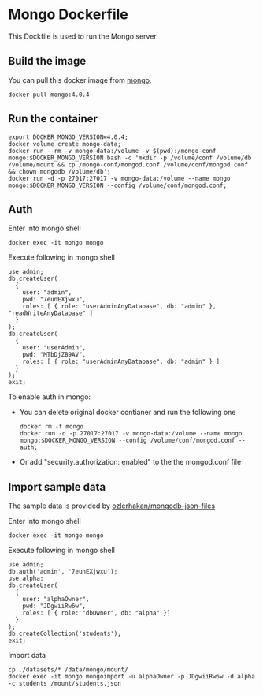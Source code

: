 # Mongo Dockerfile

This Dockfile is used to run the Mongo server.

## Build the image

You can pull this docker image from [mongo](https://hub.docker.com/_/mongo/).

```shell
docker pull mongo:4.0.4
```

## Run the container

```shell
export DOCKER_MONGO_VERSION=4.0.4;
docker volume create mongo-data;
docker run --rm -v mongo-data:/volume -v $(pwd):/mongo-conf mongo:$DOCKER_MONGO_VERSION bash -c 'mkdir -p /volume/conf /volume/db /volume/mount && cp /mongo-conf/mongod.conf /volume/conf/mongod.conf && chown mongodb /volume/db';
docker run -d -p 27017:27017 -v mongo-data:/volume --name mongo mongo:$DOCKER_MONGO_VERSION --config /volume/conf/mongod.conf;
```

## Auth

Enter into mongo shell

```shell
docker exec -it mongo mongo
```

Execute following in mongo shell

```
use admin;
db.createUser(
  {
    user: "admin",
    pwd: "7eunEXjwxu",
    roles: [ { role: "userAdminAnyDatabase", db: "admin" }, "readWriteAnyDatabase" ]
  }
);
db.createUser(
  {
    user: "userAdmin",
    pwd: "MTbDjZB9AV",
    roles: [ { role: "userAdminAnyDatabase", db: "admin" } ]
  }
);
exit;
```

To enable auth in mongo:

-   You can delete original docker contianer and run the following one
    
    ```
    docker rm -f mongo
    docker run -d -p 27017:27017 -v mongo-data:/volume --name mongo mongo:$DOCKER_MONGO_VERSION --config /volume/conf/mongod.conf --auth;
    ```

-   Or add "security.authorization: enabled" to the the mongod.conf file

## Import sample data

The sample data is provided by [ozlerhakan/mongodb-json-files](https://github.com/ozlerhakan/mongodb-json-files)

Enter into mongo shell

```shell
docker exec -it mongo mongo
```

Execute following in mongo shell

```
use admin;
db.auth('admin', '7eunEXjwxu');
use alpha;
db.createUser(
  {
    user: "alphaOwner",
    pwd: "JDgwiiRw6w",
    roles: [ { role: "dbOwner", db: "alpha" }]
  }
);
db.createCollection('students');
exit;
```

Import data

```
cp ./datasets/* /data/mongo/mount/
docker exec -it mongo mongoimport -u alphaOwner -p JDgwiiRw6w -d alpha -c students /mount/students.json
```